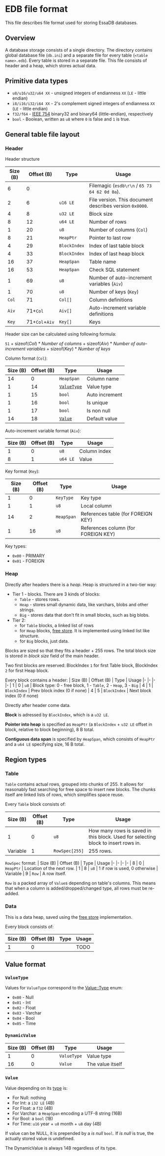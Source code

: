 # EDB file format

This file describes file format used for storing EssaDB databases.

## Overview
A database storage consists of a single directory. The directory contains global database file (`db.ini`) and a separate file for every table (`<table name>.edb`).
Every table is stored in a separate file. This file consists of header and a heap, which stores actual data.

## Primitive data types

* `u8/u16/u32/u64 XX` - unsigned integers of endianness `XX` (`LE` - little endian)
* `i8/i16/i32/i64 XX` - 2's complement signed integers of endianness `XX` (`LE` - little endian)
* `f32/f64` - [IEEE 754](https://standards.ieee.org/ieee/754/6210/) binary32 and binary64 (little-endian), respectively
* `bool` - Boolean, written as `u8` where `0` is false and `1` is true.

## General table file layout

### Header
Header structure

| Size (B)  | Offset (B)        | Type          | Usage
|-          |-                  |-              | -
| 6         | 0                 |               | Filemagic (`esdb\r\n` / `65 73 64 62 0d 0a`).
| 2         | 6                 | `u16 LE`      | File version. This document describes version `0x0000`.
| 4         | 8                 | `u32 LE`      | Block size
| 8         | 12                | `u64 LE`      | Number of rows
| 1         | 20                | `u8`          | Number of columns (`Col`)
| 8         | 21                | `HeapPtr`     | Pointer to last row
| 4         | 29                | `BlockIndex`  | Index of last table block
| 4         | 33                | `BlockIndex`  | Index of last heap block
| 16        | 37                | `HeapSpan`    | Table name
| 16        | 53                | `HeapSpan`    | Check SQL statement
| 1         | 69                | `u8`          | Number of auto-increment variables (`Aiv`)
| 1         | 70                | `u8`          | Number of keys (`Key`)
| `Col`     | 71                | `Col[]`       | Column definitions
| `Aiv`     | 71+`Col`          | `Aiv[]`       | Auto-increment variable definitions
| `Key`     | 71+`Col`+`Aiv`    | `Key[]`       | Keys

Header size can be calculated using following formula:

`51` + sizeof(*Col*) * *Number of columns* + sizeof(*Aiv*) * *Number of auto-increment variables* + sizeof(*Key*) * *Number of keys*

Column format (`Col`):

| Size (B)  | Offset (B)    | Type                              | Usage
|-          |-              |-                                  |-
| 14        | 0             | `HeapSpan`                        | Column name
| 1         | 14            | [`ValueType`](#valuetype)         | Value type
| 1         | 15            | `bool`                            | Auto increment
| 1         | 16            | `bool`                            | Is unique
| 1         | 17            | `bool`                            | Is non null
| 14        | 18            | [`Value`](#value)                 | Default value

Auto-increment variable format (`Aiv`):

| Size (B)  | Offset (B)    | Type          | Usage
|-          |-              |-              |-
| 1         | 0             | `u8`          | Column index
| 8         | 1             | `u64 LE`      | Value

Key format (`Key`):

| Size (B)  | Offset (B)    | Type          | Usage
|-          |-              |-              |-
| 1         | 0             | `KeyType`     | Key type
| 1         | 1             | `u8`          | Local column
| 14        | 2             | `HeapSpan`    | References table (for FOREIGN KEY)
| 1         | 16            | `u8`          | References column (for FOREIGN KEY)

Key types:
* `0x00` - PRIMARY
* `0x01` - FOREIGN

### Heap
Directly after headers there is a *heap*. Heap is structured in a two-tier way:
* Tier 1 - blocks. There are 3 kinds of blocks:
    * `Table` - stores rows.
    * `Heap` - stores small dynamic data, like varchars, blobs and other strings.
    * `Big` - stores data that don't fit in small blocks, such as big blobs.
* Tier 2:
    * for `Table` blocks, a linked list of rows
    * for `Heap` blocks, [free store](https://github.com/sppmacd/heap/blob/master/heap.cpp). It is implemented using linked list like structure.
    * for `Big` blocks, just data.

Blocks are sized so that they fits a header + 255 rows. The total block size is stored in *block size* field of the main header.

Two first blocks are reserved: BlockIndex `1` for first Table block, BlockIndex `2` for first Heap block.

Every block contains a header:
| Size (B)  | Offset (B)    | Type          | Usage
|-          |-              |-              |-
| 1         | 0             | `u8`          | Block type: 0 - free block, 1 - `Table`, 2 - `Heap`, 3 - `Big`
| 4         | 1             | `BlockIndex`  | Prev block index (0 if none)
| 4         | 5             | `BlockIndex`  | Next block index (0 if none)

Directly after header come data.

**Block** is adressed by `BlockIndex`, which is a `u32 LE`.

**Pointer into heap** is specified as `HeapPtr` (a `BlockIndex` + `u32 LE` offset in block, relative to block beginning), 8 B total.

**Contiguous data span** is specified by `HeapSpan`, which consists of `HeapPtr` and a `u64 LE` specifying size, 16 B total.

## Region types

### Table

`Table` contains actual rows, grouped into chunks of 255. It allows for reasonably fast searching for free space to insert new blocks. The chunks itself are linked lists of rows, which simplifies space reuse.

Every `Table` block consists of:

| Size (B)  | Offset (B)    | Type           | Usage
|-          |-              |-               |-
| 1         | 0             | `u8`           | How many rows is saved in this block. Used for selecting block to insert rows in.
| Variable  | 1             | `RowSpec[255]` | 255 rows.

`RowSpec` format:
| Size (B)  | Offset (B)    | Type          | Usage
|-          |-              |-              |-
| 8         | 0             | `HeapPtr`     | Location of the next row.
| 1         | 8             | `u8`          | 1 if row is used, 0 otherwise
| Variable  | 9             | `Row`         | A row itself.

`Row` is a packed array of `Value`s depending on table's columns. This means that when a column is added/dropped/changed type, all rows must be re-added.

### Data
This is a data heap, saved using the [free store](https://github.com/sppmacd/heap) implementation.

Every block consists of:

| Size (B)  | Offset (B)    | Type           | Usage
|-          |-              |-               |-
| 1         | 0             |                | TODO

## Value format

### `ValueType`
Values for `ValueType` correspond to the [Value::Type](../db/core/Value.hpp#L18) enum:
* `0x00` - Null
* `0x01` - Int
* `0x02` - Float
* `0x03` - Varchar
* `0x04` - Bool
* `0x05` - Time

### `DynamicValue`
| Size (B)  | Offset (B)    | Type          | Usage
|-          |-              |-              |-
| 1         | 0             | `ValueType`   | Value type
| 16        | 0             | `Value`       | The value itself

### `Value`
Value depending on its [type](#valuetype) is:

* For Null: nothing
* For Int: a `i32 LE` (4B)
* For Float: a `f32` (4B)
* For Varchar: a `HeapSpan` encoding a UTF-8 string (16B)
* For Bool: a `bool` (1B)
* For Time: `u16` year + `u8` month + `u8` day (4B)

If value can be NULL, it is prepended by a *is null* `bool`. If *is null* is true, the actually stored value is undefined.

The DynamicValue is always 14B regardless of its type.
